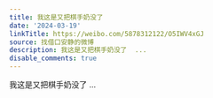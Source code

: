 ```yaml
---
title: 我这是又把棋手奶没了
date: '2024-03-19'
linkTitle: https://weibo.com/5878312122/O5IWV4xGJ
source: 找借口安静的微博
description: 我这是又把棋手奶没了  ...
disable_comments: true
---
```

我这是又把棋手奶没了  ...